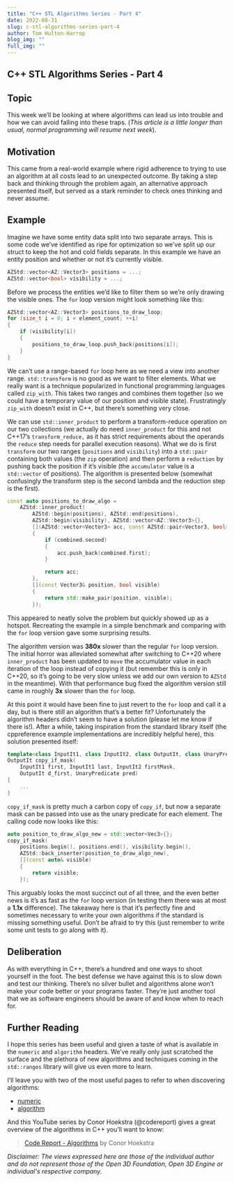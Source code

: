 ```yaml
---
title: "C++ STL Algorithms Series - Part 4"
date: 2022-08-31
slug: c-stl-algorithms-series-part-4
author: Tom Hulton-Harrop
blog_img: ""
full_img: ""
---
```

## C++ STL Algorithms Series - Part 4

## Topic

This week we’ll be looking at where algorithms can lead us into trouble and how we can avoid falling into these traps. (_This article is a little longer than usual, normal programming will resume next week_).

## Motivation

This came from a real-world example where rigid adherence to trying to use an algorithm at all costs lead to an unexpected outcome. By taking a step back and thinking through the problem again, an alternative approach presented itself, but served as a stark reminder to check ones thinking and never assume.

## Example

Imagine we have some entity data split into two separate arrays. This is some code we’ve identified as ripe for optimization so we’ve split up our struct to keep the hot and cold fields separate. In this example we have an entity position and whether or not it’s currently visible.

```c++
AZStd::vector<AZ::Vector3> positions = ...;
AZStd::vector<bool> visibility = ...;
```

Before we process the entities we’d like to filter them so we’re only drawing the visible ones. The `for` loop version might look something like this:

```c++
AZStd::vector<AZ::Vector3> positions_to_draw_loop;
for (size_t i = 0; i < element_count; ++i)
{
    if (visibility[i])
    {
        positions_to_draw_loop.push_back(positions[i]);
    }
}
```

We can’t use a range-based `for` loop here as we need a view into another range. `std::transform` is no good as we want to filter elements. What we really want is a technique popularized in functional programming languages called `zip_with`. This takes two ranges and combines them together (so we could have a temporary value of our position and visible state). Frustratingly `zip_with` doesn’t exist in C++, but there’s something very close.

We can use `std::inner_product` to perform a transform-reduce operation on our two collections (we actually do need `inner_product` for this and not C++17’s `transform_reduce,` as it has strict requirements about the operands the `reduce` step needs for parallel execution reasons). What we do is first `transform` our two ranges (`positions` and `visibility`) into a `std::pair` containing both values (the `zip` operation) and then perform a `reduction` by pushing back the position if it’s visible (the `accumulator` value is a `std::vector` of positions). The algorithm is presented below (somewhat confusingly the transform step is the second lambda and the reduction step is the first).

```c++
const auto positions_to_draw_algo =
    AZStd::inner_product(
        AZStd::begin(positions), AZStd::end(positions),
        AZStd::begin(visibility), AZStd::vector<AZ::Vector3>{},
        [](AZStd::vector<Vector3> acc, const AZStd::pair<Vector3, bool>& combined)
        {
            if (combined.second)
            {
                acc.push_back(combined.first);
            }

            return acc;
        },
        [](const Vector3& position, bool visible)
        {
            return std::make_pair(position, visible);
        });
```

This appeared to neatly solve the problem but quickly showed up as a hotspot. Recreating the example in a simple benchmark and comparing with the `for` loop version gave some surprising results.

The algorithm version was **380x** slower than the regular `for` loop version. The initial horror was alleviated somewhat after switching to C++20 where `inner_product` has been updated to `move` the accumulator value in each iteration of the loop instead of copying it (but remember this is only in C++20, so it’s going to be very slow unless we add our own version to `AZStd` in the meantime). With that performance bug fixed the algorithm version still came in roughly **3x** slower  than the `for` loop.

At this point it would have been fine to just revert to the `for` loop and call it a day, but is there still an algorithm that’s a better fit? Unfortunately the algorithm headers didn’t seem to have a solution (please let me know if there is!). After a while, taking inspiration from the standard library itself (the cppreference example implementations are incredibly helpful here), this solution presented itself:

```c++
template<class InputIt1, class InputIt2, class OutputIt, class UnaryPredicate>
OutputIt copy_if_mask(
    InputIt1 first, InputIt1 last, InputIt2 firstMask,                      
    OutputIt d_first, UnaryPredicate pred)
{
    ...
}
```

`copy_if_mask` is pretty much a carbon copy of `copy_if`, but now a separate mask can be passed into use as the unary predicate for each element. The calling code now looks like this:

```c++
auto position_to_draw_algo_new = std::vector<Vec3>{};
copy_if_mask(    
    positions.begin(), positions.end(), visibility.begin(),    
    AZStd::back_inserter(position_to_draw_algo_new),    
    [](const auto& visible) 
    { 
        return visible; 
    });
```

This arguably looks the most succinct out of all three, and the even better news is it’s as fast as the `for` loop version (in testing them there was at most a **1.1x** difference). The takeaway here is that it’s perfectly fine and sometimes necessary to write your own algorithms if the standard is missing something useful. Don’t be afraid to try this (just remember to write some unit tests to go along with it).

## Deliberation

As with everything in C++, there’s a hundred and one ways to shoot yourself in the foot. The best defense we have against this is to slow down and test our thinking. There’s no silver bullet and algorithms alone won’t make your code better or your programs faster. They’re just another tool that we as software engineers should be aware of and know when to reach for.

## Further Reading

I hope this series has been useful and given a taste of what is available in the `numeric` and `algorithm` headers. We’ve really only just scratched the surface and the plethora of new algorithms and techniques coming in the `std::ranges` library will give us even more to learn.

I’ll leave you with two of the most useful pages to refer to when discovering algorithms:

* [numeric](https://en.cppreference.com/w/cpp/header/numeric)
* [algorithm](https://en.cppreference.com/w/cpp/header/algorithm)

And this YouTube series by Conor Hoekstra (@codereport) gives a great overview of the algorithms in C++ you’ll want to know:

> [Code Report - Algorithms](https://www.youtube.com/playlist?list=PLVFrD1dmDdve4h3Shk0uePpXp8JUMM1w5) by Conor Hoekstra

_Disclaimer: The views expressed here are those of the individual author and do not represent those of the Open 3D Foundation, Open 3D Engine or individual's respective company._